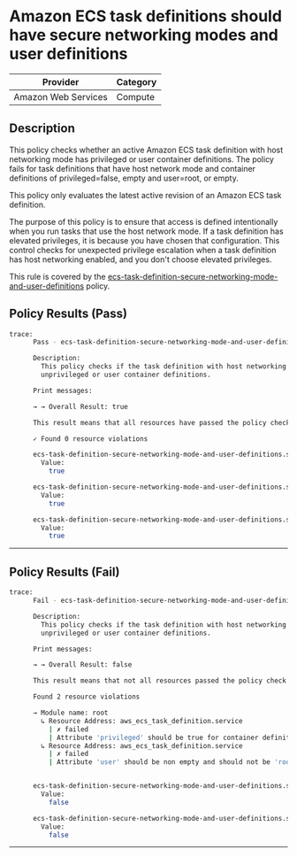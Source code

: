 # Amazon ECS task definitions should have secure networking modes and user definitions

| Provider            | Category     |
|---------------------|--------------|
| Amazon Web Services | Compute      |

## Description

This policy checks whether an active Amazon ECS task definition with host networking mode has privileged or user container definitions. The policy fails for task definitions that have host network mode and container definitions of privileged=false, empty and user=root, or empty.

This policy only evaluates the latest active revision of an Amazon ECS task definition.

The purpose of this policy is to ensure that access is defined intentionally when you run tasks that use the host network mode. If a task definition has elevated privileges, it is because you have chosen that configuration. This control checks for unexpected privilege escalation when a task definition has host networking enabled, and you don't choose elevated privileges.

This rule is covered by the [ecs-task-definition-secure-networking-mode-and-user-definitions](../../policies/ecs/ecs-task-definition-secure-networking-mode-and-user-definitions.sentinel) policy.

## Policy Results (Pass)
```bash
trace:
      Pass - ecs-task-definition-secure-networking-mode-and-user-definitions.sentinel

      Description:
        This policy checks if the task definition with host networking mode has
        unprivileged or user container definitions.

      Print messages:

      → → Overall Result: true

      This result means that all resources have passed the policy check for the policy ecs-task-definition-secure-networking-mode-and-user-definitions.

      ✓ Found 0 resource violations

      ecs-task-definition-secure-networking-mode-and-user-definitions.sentinel:115:1 - Rule "main"
        Value:
          true

      ecs-task-definition-secure-networking-mode-and-user-definitions.sentinel:107:1 - Rule "check_non_privileged_container_definitions"
        Value:
          true

      ecs-task-definition-secure-networking-mode-and-user-definitions.sentinel:111:1 - Rule "check_user_container_definitions"
        Value:
          true
```

---

## Policy Results (Fail)
```bash
trace:
      Fail - ecs-task-definition-secure-networking-mode-and-user-definitions.sentinel

      Description:
        This policy checks if the task definition with host networking mode has
        unprivileged or user container definitions.

      Print messages:

      → → Overall Result: false

      This result means that not all resources passed the policy check and the protected behavior is not allowed for the policy ecs-task-definition-secure-networking-mode-and-user-definitions.

      Found 2 resource violations

      → Module name: root
        ↳ Resource Address: aws_ecs_task_definition.service
          | ✗ failed
          | Attribute 'privileged' should be true for container definitions for the given task definition. Refer to https://docs.aws.amazon.com/securityhub/latest/userguide/ecs-controls.html#ecs-1 for more details.
        ↳ Resource Address: aws_ecs_task_definition.service
          | ✗ failed
          | Attribute 'user' should be non empty and should not be 'root' for container definitions for the given task definition. Refer to https://docs.aws.amazon.com/securityhub/latest/userguide/ecs-controls.html#ecs-1 for more details.


      ecs-task-definition-secure-networking-mode-and-user-definitions.sentinel:115:1 - Rule "main"
        Value:
          false

      ecs-task-definition-secure-networking-mode-and-user-definitions.sentinel:107:1 - Rule "check_non_privileged_container_definitions"
        Value:
          false
```

---